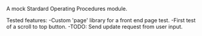A mock Stardard Operating Procedures module.

Tested features:
-Custom 'page' library for a front end page test.
-First test of a scroll to top button.
-TODO: Send update request from user input.